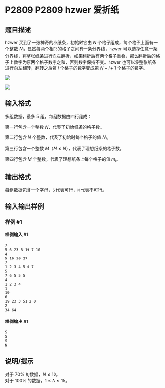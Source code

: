 # P2809 P2809 hzwer 爱折纸

## 题目描述

hzwer 买到了一张神奇的小纸条，初始时它由 $N$ 个格子组成，每个格子上面有一个整数 $N_i$，显然每两个相邻的格子之间有一条分界线，hzwer 可以选择任意一条分界线，将整张纸条进行向左翻折，如果翻折后有两个格子重叠，那么翻折后的格子上数字为原两个格子数字之和，否则数字保持不变。hzwer 也可以将整张纸条进行向左翻转，翻转之后第 $i$ 个格子的数字变成第 $N - i + 1$ 个格子的数字。

![](https://cdn.luogu.com.cn/upload/pic/2350.png)

![](https://cdn.luogu.com.cn/upload/pic/2351.png)

## 输入格式

多组数据，最多 $5$ 组，每组数据由四行组成：

第一行包含一个整数 $N$，代表了初始纸条的格子数。

第二行包含 $N$ 个整数，代表了初始时每个格子的值 $N_i$。

第三行包含一个整数 $M$（$M \le N$），代表了理想纸条的格子数。

第四行包含 $M$ 个整数，代表了理想纸条上每个格子的值 $m_i$。

## 输出格式

每组数据包含一个字母，`S` 代表可行，`N` 代表不可行。

## 输入输出样例

### 样例 #1

#### 样例输入 #1

```
7
5 6 23 8 19 7 10
4
5 16 30 27
7
1 2 3 4 5 6 7
5
7 6 5 5 5
4
1 2 3 4
1
10
6
19 23 3 51 2 0
2
34 64
```

#### 样例输出 #1

```
S
S
S
N
```

## 说明/提示

对于 $70 \%$ 的数据，$N \le 10$。  
对于 $100 \%$ 的数据，$1 \le N \le 15$。
